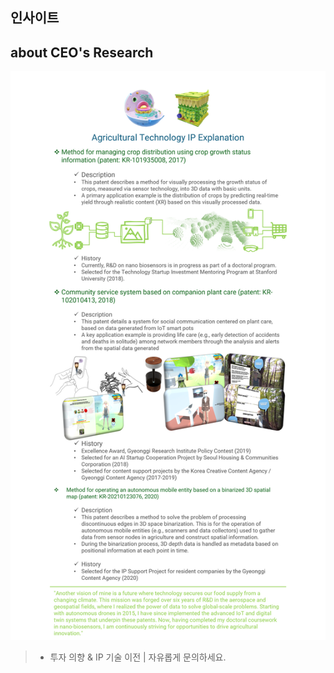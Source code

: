## 인사이트

<div id="giscus-container"></div>

## about CEO's Research

![CEO 기술 서사 및 IP](/assets/articles/CI_research.png)
> - 투자 의향 & IP 기술 이전 | 자유롭게 문의하세요.